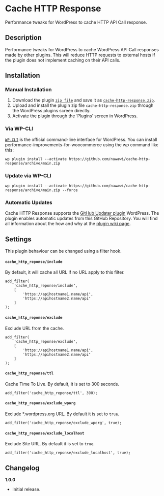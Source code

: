 # Cache HTTP Response
Performance tweaks for WordPress to cache HTTP API Call response.

## Description

Performance tweaks for WordPress to cache WordPress API Call responses made by other plugins. This will reduce HTTP requests to external hosts if the plugin does not implement caching on their API calls.

## Installation

### Manual Installation

1. Download the plugin [`zip file`](https://github.com/nawawi/cache-http-response/archive/main.zip) and save it as [`cache-http-response.zip`](https://github.com/nawawi/cache-http-response/archive/main.zip).
1. Upload and install the plugin zip file `cache-http-response.zip` through the WordPress plugins screen directly.
2. Activate the plugin through the ‘Plugins’ screen in WordPress.

### Via WP-CLI
[`WP-CLI`](http://wp-cli.org/) is the official command-line interface for WordPress. You can install performance-improvements-for-woocommerce using the wp command like this:

```wp plugin install --activate https://github.com/nawawi/cache-http-response/archive/main.zip```

### Update via WP-CLI
```wp plugin install --activate https://github.com/nawawi/cache-http-response/archive/main.zip --force```

### Automatic Updates
Cache HTTP Response supports the [GitHub Updater plugin](https://github.com/afragen/github-updater) WordPress. The plugin enables automatic updates from this GitHub Repository. You will find all information about the how and why at the [plugin wiki page](https://github.com/afragen/github-updater/wiki).

## Settings

This plugin behaviour can be changed using a filter hook.

#### `cache_http_reponse/include`  
By default, it will cache all URL if no URL apply to this filter.

```
add_filter(
    'cache_http_reponse/include',
    [
        'https://apihostname1.name/api',
        'https://apihostname2.name/api'
    ]
);
```

#### `cache_http_reponse/exclude`  
Exclude URL from the cache.

```
add_filter(
    'cache_http_reponse/exclude',
    [
        'https://apihostname1.name/api',
        'https://apihostname2.name/api'
    ]
);
```

#### `cache_http_reponse/ttl`  
Cache Time To Live. By default, it is set to 300 seconds.

```
add_filter('cache_http_reponse/ttl', 300);
```

#### `cache_http_reponse/exclude_wporg`  
Exclude *.wordpress.org URL. By default it is set to `true`.

```
add_filter('cache_http_reponse/exclude_wporg', true);
```

#### `cache_http_reponse/exclude_localhost`  
Exclude Site URL. By default it is set to `true`.

```
add_filter('cache_http_reponse/exclude_localhost', true);
```

## Changelog

**1.0.0**
* Initial release.
